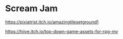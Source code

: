 # Scream Jam


https://pixiatrist.itch.io/amazingtilesetground1

https://hiive.itch.io/top-down-game-assets-for-rpg-mv